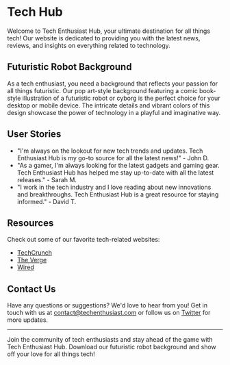 <!--font:Lato-->

# Tech Hub

Welcome to Tech Enthusiast Hub, your ultimate destination for all things tech! Our website is dedicated to providing you with the latest news, reviews, and insights on everything related to technology. 

## Futuristic Robot Background
As a tech enthusiast, you need a background that reflects your passion for all things futuristic. Our pop art-style background featuring a comic book-style illustration of a futuristic robot or cyborg is the perfect choice for your desktop or mobile device. The intricate details and vibrant colors of this design showcase the power of technology in a playful and imaginative way.

## User Stories
- "I'm always on the lookout for new tech trends and updates. Tech Enthusiast Hub is my go-to source for all the latest news!" - John D.
- "As a gamer, I'm always looking for the latest gadgets and gaming gear. Tech Enthusiast Hub has helped me stay up-to-date with all the latest releases." - Sarah M.
- "I work in the tech industry and I love reading about new innovations and breakthroughs. Tech Enthusiast Hub is a great resource for staying informed." - David T.

## Resources
Check out some of our favorite tech-related websites:
- [TechCrunch](#)
- [The Verge](#)
- [Wired](#)

## Contact Us
Have any questions or suggestions? We'd love to hear from you! Get in touch with us at [contact@techenthusiast.com](mailto:contact@techenthusiast.com) or follow us on [Twitter](#) for more updates.

---
Join the community of tech enthusiasts and stay ahead of the game with Tech Enthusiast Hub. Download our futuristic robot background and show off your love for all things tech!

<!--

Write me content for website with wallpaper which alt text is:

"A pop art-style wallpaper featuring a comic book-style illustration of a futuristic robot or cyborg."

The name/title of the page should not be 1:1 copy of the alt text but rather a real content of the website which is using this wallpaper.

- Use markdown format 
- Start with heading
- Heading should be short and concise
- The content should look like a real website 
- The website should not be about the wallpaper, wallpaper is just a related background
- Heading should be contain work "wallpaper" or "background"
- Include real sections like references, contact, user stories, etc. use things relevant to the page purpose.
- Feel free to use structure like headings, bullets, numbering, blockquotes, paragraphs, horizontal lines, etc.
- You can use formatting like bold or _italic_
- You can include UTF-8 emojis
- Links should be only #hash anchors (and you can refer to the document itself)
- Do not include images


---


# Futuristic Robot Wallpaper for Tech Enthusiasts

Welcome to our website dedicated to all things tech! Our pop art-style wallpaper featuring a comic book-style illustration of a futuristic robot or cyborg is the perfect background for your desktop or mobile device. 

## About the Wallpaper
This wallpaper is inspired by the world of science fiction and technology, showcasing a powerful robot or cyborg with intricate details and vibrant colors. The pop art style adds a touch of playfulness to this futuristic design, making it a great choice for those who want to showcase their love for all things tech.

## User Stories
- "I'm a software engineer and this wallpaper perfectly captures my passion for technology." - John D.
- "As a gamer, I love having a cool wallpaper that reflects my interests. This robot design is perfect!" - Sarah M.
- "I work in robotics and this wallpaper is a great way to show off my profession." - David T.

## References
Check out some of our favorite tech-related websites:
- [TechCrunch](#)
- [The Verge](#)
- [Wired](#)

## Contact Us
Have any questions or suggestions? We'd love to hear from you! Get in touch with us at [contact@techenthusiast.com](mailto:contact@techenthusiast.com) or follow us on [Twitter](#) for more updates.

---
Get inspired by the world of technology with our futuristic robot wallpaper. Download it today and show off your love for all things tech!


---


Heading should not include word "wallpaper". The website should not be about the wallpaper itself, wallpaper is just a related background, rewrite whole content.


---


# Tech Enthusiast Hub: Your One-Stop Destination for All Things Tech

Welcome to Tech Enthusiast Hub, your ultimate destination for all things tech! Our website is dedicated to providing you with the latest news, reviews, and insights on everything related to technology. 

## Futuristic Robot Background
As a tech enthusiast, you need a background that reflects your passion for all things futuristic. Our pop art-style background featuring a comic book-style illustration of a futuristic robot or cyborg is the perfect choice for your desktop or mobile device. The intricate details and vibrant colors of this design showcase the power of technology in a playful and imaginative way.

## User Stories
- "I'm always on the lookout for new tech trends and updates. Tech Enthusiast Hub is my go-to source for all the latest news!" - John D.
- "As a gamer, I'm always looking for the latest gadgets and gaming gear. Tech Enthusiast Hub has helped me stay up-to-date with all the latest releases." - Sarah M.
- "I work in the tech industry and I love reading about new innovations and breakthroughs. Tech Enthusiast Hub is a great resource for staying informed." - David T.

## Resources
Check out some of our favorite tech-related websites:
- [TechCrunch](#)
- [The Verge](#)
- [Wired](#)

## Contact Us
Have any questions or suggestions? We'd love to hear from you! Get in touch with us at [contact@techenthusiast.com](mailto:contact@techenthusiast.com) or follow us on [Twitter](#) for more updates.

---
Join the community of tech enthusiasts and stay ahead of the game with Tech Enthusiast Hub. Download our futuristic robot background and show off your love for all things tech!

-->
